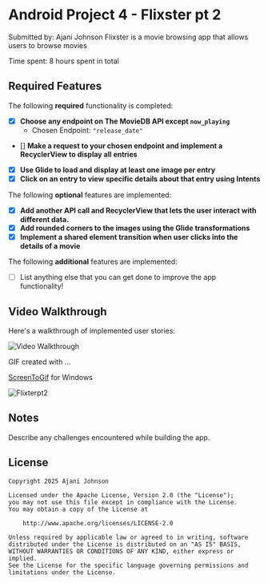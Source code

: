 # Android Project 4 - Flixster pt 2

Submitted by: Ajani Johnson
Flixster is a movie browsing app that allows users to browse movies

Time spent: 8 hours spent in total

## Required Features

The following **required** functionality is completed:

- [x] **Choose any endpoint on The MovieDB API except `now_playing`**
  - Chosen Endpoint: `"release_date"`
- [] **Make a request to your chosen endpoint and implement a RecyclerView to display all entries**
- [x] **Use Glide to load and display at least one image per entry**
- [x] **Click on an entry to view specific details about that entry using Intents**

The following **optional** features are implemented:

- [x] **Add another API call and RecyclerView that lets the user interact with different data.** 
- [x] **Add rounded corners to the images using the Glide transformations**
- [x] **Implement a shared element transition when user clicks into the details of a movie**

The following **additional** features are implemented:

- [ ] List anything else that you can get done to improve the app functionality!

## Video Walkthrough

Here's a walkthrough of implemented user stories:

<img src='http://i.imgur.com/link/to/your/gif/file.gif' title='Video Walkthrough' width='' alt='Video Walkthrough' />

<!-- Replace this with whatever GIF tool you used! -->
GIF created with ...  

[ScreenToGif](https://www.screentogif.com/) for Windows

![Flixterpt2](https://github.com/user-attachments/assets/12ffbc35-8d75-4272-817d-ba55abf76502)

## Notes

Describe any challenges encountered while building the app.

## License

    Copyright 2025 Ajani Johnson

    Licensed under the Apache License, Version 2.0 (the "License");
    you may not use this file except in compliance with the License.
    You may obtain a copy of the License at

        http://www.apache.org/licenses/LICENSE-2.0

    Unless required by applicable law or agreed to in writing, software
    distributed under the License is distributed on an "AS IS" BASIS,
    WITHOUT WARRANTIES OR CONDITIONS OF ANY KIND, either express or implied.
    See the License for the specific language governing permissions and
    limitations under the License.
